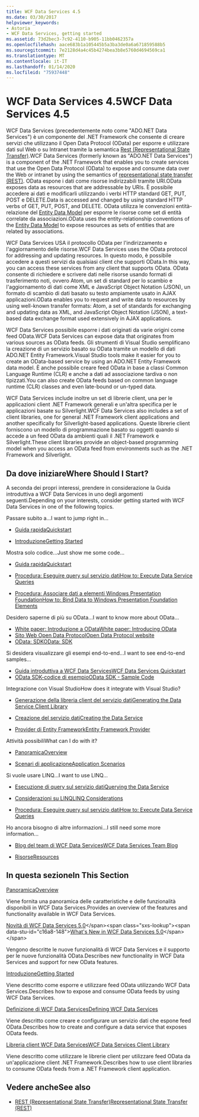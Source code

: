 ```yaml
---
title: WCF Data Services 4.5
ms.date: 03/30/2017
helpviewer_keywords:
- Astoria
- WCF Data Services, getting started
ms.assetid: 73d2bec3-7c92-4110-b905-11bb0462357a
ms.openlocfilehash: aace683b1a105445b5a3ba3de0a6a671859588b5
ms.sourcegitcommit: 7e2128d4a4c45b4274bea3b8e5760d4694569ca1
ms.translationtype: MT
ms.contentlocale: it-IT
ms.lasthandoff: 01/14/2020
ms.locfileid: "75937448"
---
```

# <a name="wcf-data-services-45"></a><span data-ttu-id="c16a8-102">WCF Data Services 4.5</span><span class="sxs-lookup"><span data-stu-id="c16a8-102">WCF Data Services 4.5</span></span>

<span data-ttu-id="c16a8-103">WCF Data Services (precedentemente noto come "ADO.NET Data Services") è un componente del .NET Framework che consente di creare servizi che utilizzano il Open Data Protocol (OData) per esporre e utilizzare dati sul Web o su Intranet tramite la semantica [Rest (Representational State Transfer)](https://www.ics.uci.edu/~fielding/pubs/dissertation/rest_arch_style.htm).</span><span class="sxs-lookup"><span data-stu-id="c16a8-103">WCF Data Services (formerly known as "ADO.NET Data Services") is a component of the .NET Framework that enables you to create services that use the Open Data Protocol (OData) to expose and consume data over the Web or intranet by using the semantics of [representational state transfer (REST)](https://www.ics.uci.edu/~fielding/pubs/dissertation/rest_arch_style.htm).</span></span> <span data-ttu-id="c16a8-104">OData espone i dati come risorse indirizzabili tramite URI.</span><span class="sxs-lookup"><span data-stu-id="c16a8-104">OData exposes data as resources that are addressable by URIs.</span></span> <span data-ttu-id="c16a8-105">È possibile accedere ai dati e modificarli utilizzando i verbi HTTP standard GET, PUT, POST e DELETE.</span><span class="sxs-lookup"><span data-stu-id="c16a8-105">Data is accessed and changed by using standard HTTP verbs of GET, PUT, POST, and DELETE.</span></span> <span data-ttu-id="c16a8-106">OData utilizza le convenzioni entità-relazione del [Entity Data Model](../adonet/entity-data-model.md) per esporre le risorse come set di entità correlate da associazioni.</span><span class="sxs-lookup"><span data-stu-id="c16a8-106">OData uses the entity-relationship conventions of the [Entity Data Model](../adonet/entity-data-model.md) to expose resources as sets of entities that are related by associations.</span></span>

<span data-ttu-id="c16a8-107">WCF Data Services USA il protocollo OData per l'indirizzamento e l'aggiornamento delle risorse.</span><span class="sxs-lookup"><span data-stu-id="c16a8-107">WCF Data Services uses the OData protocol for addressing and updating resources.</span></span> <span data-ttu-id="c16a8-108">In questo modo, è possibile accedere a questi servizi da qualsiasi client che supporti OData.</span><span class="sxs-lookup"><span data-stu-id="c16a8-108">In this way, you can access these services from any client that supports OData.</span></span> <span data-ttu-id="c16a8-109">OData consente di richiedere e scrivere dati nelle risorse usando formati di trasferimento noti, ovvero Atom, un set di standard per lo scambio e l'aggiornamento di dati come XML e JavaScript Object Notation (JSON), un formato di scambio di dati basato su testo ampiamente usato in AJAX applicazioni.</span><span class="sxs-lookup"><span data-stu-id="c16a8-109">OData enables you to request and write data to resources by using well-known transfer formats: Atom, a set of standards for exchanging and updating data as XML, and JavaScript Object Notation (JSON), a text-based data exchange format used extensively in AJAX applications.</span></span>

<span data-ttu-id="c16a8-110">WCF Data Services possibile esporre i dati originati da varie origini come feed OData.</span><span class="sxs-lookup"><span data-stu-id="c16a8-110">WCF Data Services can expose data that originates from various sources as OData feeds.</span></span> <span data-ttu-id="c16a8-111">Gli strumenti di Visual Studio semplificano la creazione di un servizio basato su OData tramite un modello di dati ADO.NET Entity Framework.</span><span class="sxs-lookup"><span data-stu-id="c16a8-111">Visual Studio tools make it easier for you to create an OData-based service by using an ADO.NET Entity Framework data model.</span></span> <span data-ttu-id="c16a8-112">È anche possibile creare feed OData in base a classi Common Language Runtime (CLR) e anche a dati ad associazione tardiva o non tipizzati.</span><span class="sxs-lookup"><span data-stu-id="c16a8-112">You can also create OData feeds based on common language runtime (CLR) classes and even late-bound or un-typed data.</span></span>

<span data-ttu-id="c16a8-113">WCF Data Services include inoltre un set di librerie client, una per le applicazioni client .NET Framework generali e un'altra specifica per le applicazioni basate su Silverlight.</span><span class="sxs-lookup"><span data-stu-id="c16a8-113">WCF Data Services also includes a set of client libraries, one for general .NET Framework client applications and another specifically for Silverlight-based applications.</span></span> <span data-ttu-id="c16a8-114">Queste librerie client forniscono un modello di programmazione basato su oggetti quando si accede a un feed OData da ambienti quali il .NET Framework e Silverlight.</span><span class="sxs-lookup"><span data-stu-id="c16a8-114">These client libraries provide an object-based programming model when you access an OData feed from environments such as the .NET Framework and Silverlight.</span></span>

## <a name="where-should-i-start"></a><span data-ttu-id="c16a8-115">Da dove iniziare</span><span class="sxs-lookup"><span data-stu-id="c16a8-115">Where Should I Start?</span></span>

<span data-ttu-id="c16a8-116">A seconda dei propri interessi, prendere in considerazione la Guida introduttiva a WCF Data Services in uno degli argomenti seguenti.</span><span class="sxs-lookup"><span data-stu-id="c16a8-116">Depending on your interests, consider getting started with WCF Data Services in one of the following topics.</span></span>

<span data-ttu-id="c16a8-117">Passare subito a...</span><span class="sxs-lookup"><span data-stu-id="c16a8-117">I want to jump right in...</span></span>

- [<span data-ttu-id="c16a8-118">Guida rapida</span><span class="sxs-lookup"><span data-stu-id="c16a8-118">Quickstart</span></span>](quickstart-wcf-data-services.md)

- [<span data-ttu-id="c16a8-119">Introduzione</span><span class="sxs-lookup"><span data-stu-id="c16a8-119">Getting Started</span></span>](getting-started-with-wcf-data-services.md)

<span data-ttu-id="c16a8-120">Mostra solo codice...</span><span class="sxs-lookup"><span data-stu-id="c16a8-120">Just show me some code...</span></span>

- [<span data-ttu-id="c16a8-121">Guida rapida</span><span class="sxs-lookup"><span data-stu-id="c16a8-121">Quickstart</span></span>](quickstart-wcf-data-services.md)

- [<span data-ttu-id="c16a8-122">Procedura: Eseguire query sul servizio dati</span><span class="sxs-lookup"><span data-stu-id="c16a8-122">How to: Execute Data Service Queries</span></span>](how-to-execute-data-service-queries-wcf-data-services.md)

- [<span data-ttu-id="c16a8-123">Procedura: Associare dati a elementi Windows Presentation Foundation</span><span class="sxs-lookup"><span data-stu-id="c16a8-123">How to: Bind Data to Windows Presentation Foundation Elements</span></span>](bind-data-to-wpf-elements-wcf-data-services.md)

<span data-ttu-id="c16a8-124">Desidero saperne di più su OData...</span><span class="sxs-lookup"><span data-stu-id="c16a8-124">I want to know more about OData...</span></span>

- [<span data-ttu-id="c16a8-125">White paper: Introduzione a OData</span><span class="sxs-lookup"><span data-stu-id="c16a8-125">White paper: Introducing OData</span></span>](https://download.microsoft.com/download/E/5/A/E5A59052-EE48-4D64-897B-5F7C608165B8/IntroducingOData.pdf)
- [<span data-ttu-id="c16a8-126">Sito Web Open Data Protocol</span><span class="sxs-lookup"><span data-stu-id="c16a8-126">Open Data Protocol website</span></span>](https://www.odata.org/)
- [<span data-ttu-id="c16a8-127">OData: SDK</span><span class="sxs-lookup"><span data-stu-id="c16a8-127">OData: SDK</span></span>](https://www.odata.org/ecosystem/)

<span data-ttu-id="c16a8-128">Si desidera visualizzare gli esempi end-to-end...</span><span class="sxs-lookup"><span data-stu-id="c16a8-128">I want to see end-to-end samples...</span></span>

- <span data-ttu-id="c16a8-129">[Guida introduttiva a WCF Data Services](https://github.com/microsoftarchive/msdn-code-gallery-community-s-z/tree/master/WCF%20Data%20Services%20Quickstart%20(OData%20Service%20and%20WPF%20Client))</span><span class="sxs-lookup"><span data-stu-id="c16a8-129">[WCF Data Services Quickstart](https://github.com/microsoftarchive/msdn-code-gallery-community-s-z/tree/master/WCF%20Data%20Services%20Quickstart%20(OData%20Service%20and%20WPF%20Client))</span></span>
- [<span data-ttu-id="c16a8-130">OData SDK-codice di esempio</span><span class="sxs-lookup"><span data-stu-id="c16a8-130">OData SDK - Sample Code</span></span>](https://www.odata.org/ecosystem/#sdk)

<span data-ttu-id="c16a8-131">Integrazione con Visual Studio</span><span class="sxs-lookup"><span data-stu-id="c16a8-131">How does it integrate with Visual Studio?</span></span>

- [<span data-ttu-id="c16a8-132">Generazione della libreria client del servizio dati</span><span class="sxs-lookup"><span data-stu-id="c16a8-132">Generating the Data Service Client Library</span></span>](generating-the-data-service-client-library-wcf-data-services.md)

- [<span data-ttu-id="c16a8-133">Creazione del servizio dati</span><span class="sxs-lookup"><span data-stu-id="c16a8-133">Creating the Data Service</span></span>](creating-the-data-service.md)

- [<span data-ttu-id="c16a8-134">Provider di Entity Framework</span><span class="sxs-lookup"><span data-stu-id="c16a8-134">Entity Framework Provider</span></span>](entity-framework-provider-wcf-data-services.md)

<span data-ttu-id="c16a8-135">Attività possibili</span><span class="sxs-lookup"><span data-stu-id="c16a8-135">What can I do with it?</span></span>

- [<span data-ttu-id="c16a8-136">Panoramica</span><span class="sxs-lookup"><span data-stu-id="c16a8-136">Overview</span></span>](wcf-data-services-overview.md)

- [<span data-ttu-id="c16a8-137">Scenari di applicazione</span><span class="sxs-lookup"><span data-stu-id="c16a8-137">Application Scenarios</span></span>](application-scenarios-wcf-data-services.md)

<span data-ttu-id="c16a8-138">Si vuole usare LINQ...</span><span class="sxs-lookup"><span data-stu-id="c16a8-138">I want to use LINQ...</span></span>

- [<span data-ttu-id="c16a8-139">Esecuzione di query sul servizio dati</span><span class="sxs-lookup"><span data-stu-id="c16a8-139">Querying the Data Service</span></span>](querying-the-data-service-wcf-data-services.md)

- [<span data-ttu-id="c16a8-140">Considerazioni su LINQ</span><span class="sxs-lookup"><span data-stu-id="c16a8-140">LINQ Considerations</span></span>](linq-considerations-wcf-data-services.md)

- [<span data-ttu-id="c16a8-141">Procedura: Eseguire query sul servizio dati</span><span class="sxs-lookup"><span data-stu-id="c16a8-141">How to: Execute Data Service Queries</span></span>](how-to-execute-data-service-queries-wcf-data-services.md)

<span data-ttu-id="c16a8-142">Ho ancora bisogno di altre informazioni...</span><span class="sxs-lookup"><span data-stu-id="c16a8-142">I still need some more information...</span></span>

- [<span data-ttu-id="c16a8-143">Blog del team di WCF Data Services</span><span class="sxs-lookup"><span data-stu-id="c16a8-143">WCF Data Services Team Blog</span></span>](https://docs.microsoft.com/archive/blogs/astoriateam/)

- [<span data-ttu-id="c16a8-144">Risorse</span><span class="sxs-lookup"><span data-stu-id="c16a8-144">Resources</span></span>](wcf-data-services-resources.md)

## <a name="in-this-section"></a><span data-ttu-id="c16a8-145">In questa sezione</span><span class="sxs-lookup"><span data-stu-id="c16a8-145">In This Section</span></span>

[<span data-ttu-id="c16a8-146">Panoramica</span><span class="sxs-lookup"><span data-stu-id="c16a8-146">Overview</span></span>](wcf-data-services-overview.md)

<span data-ttu-id="c16a8-147">Viene fornita una panoramica delle caratteristiche e delle funzionalità disponibili in WCF Data Services.</span><span class="sxs-lookup"><span data-stu-id="c16a8-147">Provides an overview of the features and functionality available in WCF Data Services.</span></span>

<span data-ttu-id="c16a8-148">[Novità di WCF Data Services 5,0](https://docs.microsoft.com/previous-versions/dotnet/wcf-data-services/ee373845(v=vs.103))</span><span class="sxs-lookup"><span data-stu-id="c16a8-148">[What's New in WCF Data Services 5.0](https://docs.microsoft.com/previous-versions/dotnet/wcf-data-services/ee373845(v=vs.103))</span></span>

<span data-ttu-id="c16a8-149">Vengono descritte le nuove funzionalità di WCF Data Services e il supporto per le nuove funzionalità OData.</span><span class="sxs-lookup"><span data-stu-id="c16a8-149">Describes new functionality in WCF Data Services and support for new OData features.</span></span>

[<span data-ttu-id="c16a8-150">Introduzione</span><span class="sxs-lookup"><span data-stu-id="c16a8-150">Getting Started</span></span>](getting-started-with-wcf-data-services.md)

<span data-ttu-id="c16a8-151">Viene descritto come esporre e utilizzare feed OData utilizzando WCF Data Services.</span><span class="sxs-lookup"><span data-stu-id="c16a8-151">Describes how to expose and consume OData feeds by using WCF Data Services.</span></span>

[<span data-ttu-id="c16a8-152">Definizione di WCF Data Services</span><span class="sxs-lookup"><span data-stu-id="c16a8-152">Defining WCF Data Services</span></span>](defining-wcf-data-services.md)

<span data-ttu-id="c16a8-153">Viene descritto come creare e configurare un servizio dati che espone feed OData.</span><span class="sxs-lookup"><span data-stu-id="c16a8-153">Describes how to create and configure a data service that exposes OData feeds.</span></span>

[<span data-ttu-id="c16a8-154">Libreria client WCF Data Services</span><span class="sxs-lookup"><span data-stu-id="c16a8-154">WCF Data Services Client Library</span></span>](wcf-data-services-client-library.md)

<span data-ttu-id="c16a8-155">Viene descritto come utilizzare le librerie client per utilizzare feed OData da un'applicazione client .NET Framework.</span><span class="sxs-lookup"><span data-stu-id="c16a8-155">Describes how to use client libraries to consume OData feeds from a .NET Framework client application.</span></span>

## <a name="see-also"></a><span data-ttu-id="c16a8-156">Vedere anche</span><span class="sxs-lookup"><span data-stu-id="c16a8-156">See also</span></span>

- [<span data-ttu-id="c16a8-157">REST (Representational State Transfer)</span><span class="sxs-lookup"><span data-stu-id="c16a8-157">Representational State Transfer (REST)</span></span>](https://www.ics.uci.edu/~fielding/pubs/dissertation/rest_arch_style.htm)
